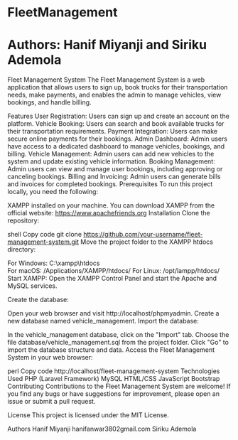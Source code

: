 # FleetManagement
# Authors: Hanif Miyanji and Siriku Ademola

Fleet Management System
The Fleet Management System is a web application that allows users to sign up, book trucks for their transportation needs, make payments, and enables the admin to manage vehicles, view bookings, and handle billing.

Features
User Registration: Users can sign up and create an account on the platform.
Vehicle Booking: Users can search and book available trucks for their transportation requirements.
Payment Integration: Users can make secure online payments for their bookings.
Admin Dashboard: Admin users have access to a dedicated dashboard to manage vehicles, bookings, and billing.
Vehicle Management: Admin users can add new vehicles to the system and update existing vehicle information.
Booking Management: Admin users can view and manage user bookings, including approving or canceling bookings.
Billing and Invoicing: Admin users can generate bills and invoices for completed bookings.
Prerequisites
To run this project locally, you need the following:

XAMPP installed on your machine. You can download XAMPP from the official website: https://www.apachefriends.org
Installation
Clone the repository:

shell
Copy code
git clone https://github.com/your-username/fleet-management-system.git
Move the project folder to the XAMPP htdocs directory:

For Windows: C:\xampp\htdocs\
For macOS: /Applications/XAMPP/htdocs/
For Linux: /opt/lampp/htdocs/
Start XAMPP: Open the XAMPP Control Panel and start the Apache and MySQL services.

Create the database:

Open your web browser and visit http://localhost/phpmyadmin.
Create a new database named vehicle_management.
Import the database:

In the vehicle_management database, click on the "Import" tab.
Choose the file database/vehicle_management.sql from the project folder.
Click "Go" to import the database structure and data.
Access the Fleet Management System in your web browser:

perl
Copy code
http://localhost/fleet-management-system
Technologies Used
PHP (Laravel Framework)
MySQL
HTML/CSS
JavaScript
Bootstrap
Contributing
Contributions to the Fleet Management System are welcome! If you find any bugs or have suggestions for improvement, please open an issue or submit a pull request.

License
This project is licensed under the MIT License.

Authors
Hanif Miyanji hanifanwar3802gmail.com
Siriku Ademola
